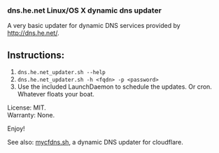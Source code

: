 ### dns.he.net Linux/OS X dynamic dns updater

A very basic updater for dynamic DNS services provided by <http://dns.he.net/>. 

## Instructions:

 1. `dns.he.net_updater.sh --help`
 2. `dns.he.net_updater.sh -h <fqdn> -p <password>`
 3. Use the included LaunchDaemon to schedule the updates. Or cron. Whatever floats your boat.

License: MIT.<br />Warranty: None.

Enjoy!

See also: [mycfdns.sh](https://github.com/bennettp123/mycfdns.sh), a dynamic DNS updater for cloudflare.
